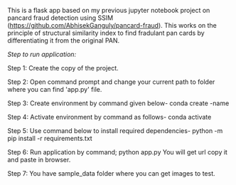 This is a flask app based on my previous jupyter notebook project on pancard fraud detection using SSIM (https://github.com/AbhisekGanguly/pancard-fraud). This works on the principle of structural similarity index to find fradulant pan cards by differentiating it from the original PAN.

*Step to run application:*

Step 1:	Create the copy of the project.

Step 2: Open command prompt and change your current path 
to folder where you can find 'app.py' file.

Step 3: Create environment by command given below-
conda create -name <environment name>
  
Step 4: Activate environment by command as follows-
conda activate <environment name>
  
Step 5: Use command below to install required dependencies-
python -m pip install -r requirements.txt
  
Step 6: Run application by command;
python app.py
You will get url copy it and paste in browser.
  
Step 7: You have sample_data folder where you can get images to test.

